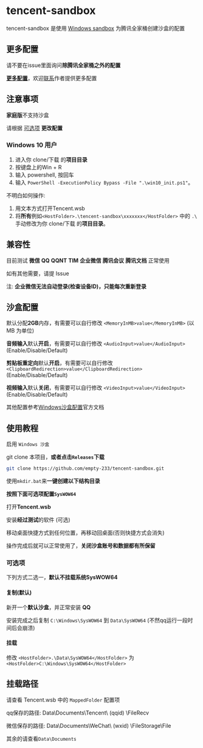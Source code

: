 # tencent-sandbox

tencent-sandbox 是使用 [Windows sandbox](https://learn.microsoft.com/zh-cn/windows/security/application-security/application-isolation/windows-sandbox/windows-sandbox-overview) 为腾讯全家桶创建沙盒的配置

## 更多配置

请不要在issue里面询问**除腾讯全家桶之外的配置**

**[更多配置](https://blog.kongwu.top/p/sandbox-configuration)**，欢迎[联系](mailto:mail@kongwu.top)作者提供更多配置

## 注意事项

**家庭版**不支持沙盒

请根据 [可选项](#可选项) **更改配置**

### **Windows 10 用户**

1. 进入你 clone/下载 的**项目目录**
2. 按键盘上的Win + R
3. 输入 powershell, 按回车
4. 输入 `PowerShell -ExecutionPolicy Bypass -File ".\win10_init.ps1"`。  

不明白如何操作:

1. 用文本方式打开Tencent.wsb
2. 将**所有**例如`<HostFolder>.\tencent-sandbox\xxxxxxx</HostFolder>` 中的 `.\` 手动修改为你 clone/下载 的**项目目录**。

## 兼容性

目前测试 **微信** **QQ** **QQNT** **TIM** **企业微信** **腾讯会议** **腾讯文档** 正常使用

如有其他需要，请提 Issue

注: **企业微信无法自动登录(检查设备ID)，只能每次重新登录**

## 沙盒配置

默认分配**2GB**内存，有需要可以自行修改 `<MemoryInMB>value</MemoryInMB>` (以 MB 为单位)

**音频输入**默认**开启**，有需要可以自行修改 `<AudioInput>value</AudioInput>` (Enable/Disable/Default)

**剪贴板重定向**默认**开启**，有需要可以自行修改 `<ClipboardRedirection>value</ClipboardRedirection>` (Enable/Disable/Default)

**视频输入**默认**关闭**，有需要可以自行修改 `<VideoInput>value</VideoInput>` (Enable/Disable/Default)

其他配置参考[Windows沙盒配置](https://learn.microsoft.com/zh-cn/windows/security/application-security/application-isolation/windows-sandbox/windows-sandbox-configure-using-wsb-file)官方文档

## 使用教程

启用 `Windows 沙盒`

git clone 本项目，**或者点击`Releases`下载**

``` bash
git clone https://github.com/empty-233/tencent-sandbox.git
```

使用`mkdir.bat`来**一键创建以下结构目录**

**按照下面可选项配置`SysWOW64`**

打开**Tencent.wsb**

安装**经过测试**的软件 (可选)

移动桌面快捷方式到任何位置，再移动回桌面(否则快捷方式会消失)

操作完成后就可以正常使用了，**关闭沙盒账号和数据都有所保留**

### 可选项

下列方式二选一，**默认不挂载系统SysWOW64**

#### 复制(默认)

新开一个**默认沙盒**，并正常安装 **QQ**

安装完成之后复制 `C:\Windows\SysWOW64` 到 `Data\SysWOW64` (不然qq运行一段时间后会崩溃)

#### 挂载

修改 `<HostFolder>.\Data\SysWOW64</HostFolder>` 为 `<HostFolder>C:\Windows\SysWOW64</HostFolder>`

## 挂载路径

请查看 Tencent.wsb 中的 `MappedFolder` 配置项

qq保存的路径: Data\Documents\Tencent\ (qqid) \FileRecv

微信保存的路径: Data\Documents\WeChat\ (wxid) \FileStorage\File

其余的请查看`Data\Documents`
